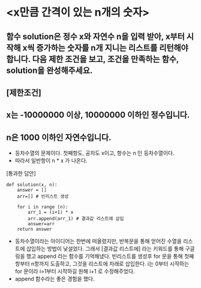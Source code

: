 # <x만큼 간격이 있는 n개의 숫자>
## 함수 solution은 정수 x와 자연수 n을 입력 받아, x부터 시작해 x씩 증가하는 숫자를 n개 지니는 리스트를 리턴해야 합니다. 다음 제한 조건을 보고, 조건을 만족하는 함수, solution을 완성해주세요.
## [제한조건] 
## x는 -10000000 이상, 10000000 이하인 정수입니다.
## n은 1000 이하인 자연수입니다.

- 등차수열의 문제이다. 첫째항도, 공차도 x이고, 항수는 n 인 등차수열이다.
- 따라서 일반항이 n * x 가 나온다.

[통과한 답안]

```
def solution(x, n):
    answer = []
    arr=[] # 빈리스트 생성
    
    for i in range (n):
        arr_1 = (i+1) * x
        arr.append(arr_1) # 결과값 리스트에 삽입
        answer=arr
    return answer
```
- 등차수열이라는 아이디어는 한번에 떠올렸지만, 반복문을 통해 얻어진 수열을 리스트에 삽입하는 방법이 낯설었다. 그래서 [결과값 리스트에] 라는 키워드를 통해 구글링을 했고 
  append 라는 함수를 기억해냈다. 
  빈리스트를 생성후 for 문을 통해 첫째항부터 n항까지 도출하고, 그것을 리스트에 차래로 삽입한다.
  i는 0부터 시작하는 for 문이라 i=1부터 시작하길 원해 i+1 로 수정해주었다.
- append 함수라는 좋은 경험을 했다.
